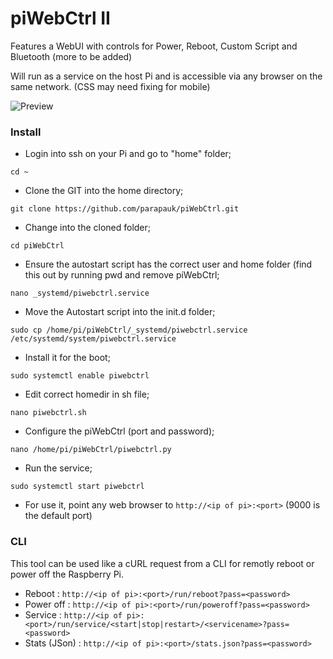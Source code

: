 # piWebCtrl II
Features a WebUI with controls for Power, Reboot, Custom Script and Bluetooth (more to be added)

Will run as a service on the host Pi and is accessible via any browser on the same network. (CSS may need fixing for mobile)

![Preview](https://i.imgur.com/mSjWiev.png)

### Install

* Login into ssh on your Pi and go to "home" folder;

`cd ~`

* Clone the GIT into the home directory;

`git clone https://github.com/parapauk/piWebCtrl.git`

* Change into the cloned folder;

`cd piWebCtrl`

* Ensure the autostart script has the correct user and home folder (find this out by running pwd and remove piWebCtrl;

`nano _systemd/piwebctrl.service`

* Move the Autostart script into the init.d folder;

`sudo cp /home/pi/piWebCtrl/_systemd/piwebctrl.service /etc/systemd/system/piwebctrl.service`

* Install it for the boot;

`sudo systemctl enable piwebctrl`

* Edit correct homedir in sh file;

`nano piwebctrl.sh`

* Configure the piWebCtrl (port and password);

`nano /home/pi/piWebCtrl/piwebctrl.py`

* Run the service;

`sudo systemctl start piwebctrl`

* For use it, point any web browser to `http://<ip of pi>:<port>` (9000 is the default port)

### CLI

This tool can be used like a cURL request from a CLI for remotly reboot or power off the Raspberry Pi.

* Reboot : `http://<ip of pi>:<port>/run/reboot?pass=<password>`
* Power off : `http://<ip of pi>:<port>/run/poweroff?pass=<password>`
* Service : `http://<ip of pi>:<port>/run/service/<start|stop|restart>/<servicename>?pass=<password>`
* Stats (JSon) : `http://<ip of pi>:<port>/stats.json?pass=<password>`
